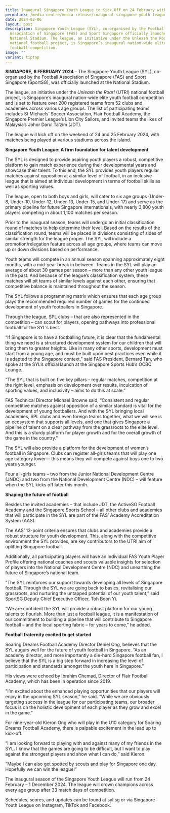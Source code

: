 ```yaml
---
title: Inaugural Singapore Youth League to Kick Off on 24 February with over 200 Teams
permalink: /media-centre/media-release/inaugural-singapore-youth-league-kick-off-24february/
date: 2024-02-06
layout: post
description: Singapore Youth League (SYL), co-organised by the Football
  Association of Singapore (FAS) and Sport Singapore officially launched at the
  National Stadium. The league, an initiative under the Unleash the Roar! (UTR!)
  national football project, is Singapore’s inaugural nation-wide elite youth
  football competition.
image: ""
variant: tiptap
---
```

<p><strong>SINGAPORE, 6 FEBRUARY 2024 </strong>– The Singapore Youth League
(SYL), co-organised by the Football Association of Singapore (FAS) and
Sport Singapore (SportSG), was officially launched at the National Stadium.</p>
<p>The league, an initiative under the <em>Unleash the Roar! </em>(UTR!) national
football project, is Singapore’s inaugural nation-wide elite youth football
competition and is set to feature over 200 registered teams from 52 clubs
and academies across various age groups. The list of participating teams
includes St Michaels’ Soccer Association, Flair Football Academy, the Singapore
Premier League’s Lion City Sailors, and invited teams the likes of Malaysia’s
Johor Darul Ta’zim (JDT).</p>
<p>The league will kick off on the weekend of 24 and 25 February 2024, with
matches being played at various stadiums across the island.</p>
<p><strong>Singapore Youth League: A firm foundation for talent development</strong>
</p>
<p>The SYL is designed to provide aspiring youth players a robust, competitive
platform to gain match experience during their developmental years and
showcase their talent. To this end, the SYL provides youth players regular
matches against opposition at a similar level of football, in an inclusive
league that is aimed at individual development in terms of football skills
as well as sporting values.</p>
<p>The league, open to both boys and girls, will cater to six age groups
(Under-8, Under-10, Under-12, Under-13, Under-15, and Under-17) and serve
as the primary pipeline for future Singapore internationals, with nearly
3,800 youth players competing in about 1,100 matches per season.</p>
<p>Prior to the inaugural season, teams will undergo an initial classification
round of matches to help determine their level. Based on the results of
the classification round, teams will be placed in divisions consisting
of sides of similar strength for the league proper. The SYL will include
a promotion/relegation feature across all age groups, where teams can move
up or down divisions based on performance.</p>
<p>Youth teams will compete in an annual season spanning approximately eight
months, with a mid-year break in between. Teams in the SYL will play an
average of about 30 games per season – more than any other youth league
in the past. And because of the league’s classification system, these matches
will pit teams of similar levels against each other, ensuring that competitive
balance is maintained throughout the season.</p>
<p>The SYL follows a programming matrix which ensures that each age group
plays the recommended required number of games for the continued development
of youth footballers in Singapore.</p>
<p>Through the league, SPL clubs – that are also represented in the competition
– can scout for players, opening pathways into professional football for
the SYL’s best.</p>
<p>“If Singapore is to have a footballing future, it is clear that the fundamental
thing we need is a structured development system for our children that
will bring them to greater heights. Like in many other sports, development
must start from a young age, and must be built upon best practices even
while it is adapted to the Singapore context,” said FAS President, Bernard
Tan, who spoke at the SYL’s official launch at the Singapore Sports Hub’s
OCBC Lounge.</p>
<p>“The SYL that is built on five key pillars – regular matches, competition
at the right level, emphasis on development over results, inculcation of
sporting values, and inclusivity – aims to do this at scale.”</p>
<p>FAS Technical Director Michael Browne said, “Consistent and regular competitive
matches against opposition of a similar standard is vital for the development
of young footballers. And with the SYL bringing local academies, SPL clubs
and even foreign teams together, what we will see is an ecosystem that
supports all levels, and one that gives Singapore a pipeline of talent
on a clear pathway from the grassroots to the elite level. And this is
a sturdy platform for player growth and for the overall growth of the game
in the country.”</p>
<p>The SYL will also provide a platform for the development of women’s football
in Singapore. Clubs can register all-girls teams that will play one age
category lower— this means they will compete against boys one to two years
younger.</p>
<p>Four all-girls teams – two from the Junior National Development Centre
(JNDC) and two from the National Development Centre (NDC) – will feature
when the SYL kicks off later this month.</p>
<p><strong>Shaping the future of football</strong>
</p>
<p>Besides the invited academies – that include JDT, the ActiveSG Football
Academy and the Singapore Sports School – all other clubs and academies
that will participate in the SYL are part of the FAS’ Academy Accreditation
System (AAS).</p>
<p>The AAS’ 13-point criteria ensures that clubs and academies provide a
robust structure for youth development. This, along with the competitive
environment the SYL provides, are key contributors to the UTR! aim of uplifting
Singapore football.</p>
<p>Additionally, all participating players will have an Individual FAS Youth
Player Profile offering national coaches and scouts valuable insights for
selection of players into the National Development Centre (NDC) and unearthing
the future of Singapore’s national team.</p>
<p>"The SYL reinforces our support towards developing all levels of Singapore
football. Through the SYL we are going back to basics, revitalising our
grassroots, and nurturing the untapped potential of our youth talent,”
said SportSG Deputy Chief Executive Officer, Toh Boon Yi.</p>
<p>“We are confident the SYL will provide a robust platform for our young
talents to flourish. More than just a football league, it is a manifestation
of our commitment to building a pipeline that will contribute to Singapore
football – and the local sporting fabric – for years to come,” he added.</p>
<p><strong>Football fraternity excited to get started</strong>
</p>
<p>Soaring Dreams Football Academy Director Deniel Ong, believes that the
SYL augurs well for the future of youth football in Singapore. “As an academy
director, and more importantly a die-hard Singapore football fan, I believe
that the SYL is a big step forward in increasing the level of participation
and standards amongst the youth here in Singapore.”</p>
<p>His views were echoed by Ibrahim Chemad, Director of Flair Football Academy,
which has been in operation since 2019.</p>
<p>"I’m excited about the enhanced playing opportunities that our players
will enjoy in the upcoming SYL season,” he said. “While we are obviously
targeting success in the league for our participating teams, our broader
focus is on the holistic development of each player as they grow and excel
in the game.”</p>
<p>For nine-year-old Kieron Ong who will play in the U10 category for Soaring
Dreams Football Academy, there is palpable excitement in the lead up to
kick-off.</p>
<p>“I am looking forward to playing with and against many of my friends in
the SYL. I know that the games are going to be difficult, but I want to
play against the strongest players and show what I can do,” said Kieron.</p>
<p>“Maybe I can also get spotted by scouts and play for Singapore one day.
Hopefully we can win the league!”</p>
<p>The inaugural season of the Singapore Youth League will run from 24 February
– 1 December 2024. The league will crown champions across every age group
after 33 match days of competition.</p>
<p>Schedules, scores, and updates can be found at <a rel="noopener noreferrer nofollow" target="_blank">syl.sg</a> or
via Singapore Youth League on Instagram, TikTok and Facebook.</p>
